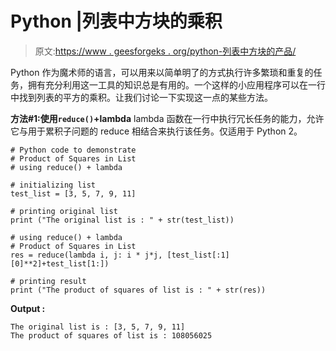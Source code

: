 # Python |列表中方块的乘积

> 原文:[https://www . geesforgeks . org/python-列表中方块的产品/](https://www.geeksforgeeks.org/python-product-of-squares-in-list/)

Python 作为魔术师的语言，可以用来以简单明了的方式执行许多繁琐和重复的任务，拥有充分利用这一工具的知识总是有用的。一个这样的小应用程序可以在一行中找到列表的平方的乘积。让我们讨论一下实现这一点的某些方法。

**方法#1:使用`reduce()`+lambda**
lambda 函数在一行中执行冗长任务的能力，允许它与用于累积子问题的 reduce 相结合来执行该任务。仅适用于 Python 2。

```
# Python code to demonstrate 
# Product of Squares in List
# using reduce() + lambda

# initializing list
test_list = [3, 5, 7, 9, 11]

# printing original list 
print ("The original list is : " + str(test_list))

# using reduce() + lambda
# Product of Squares in List
res = reduce(lambda i, j: i * j*j, [test_list[:1][0]**2]+test_list[1:])

# printing result
print ("The product of squares of list is : " + str(res))
```

**Output :**

```
The original list is : [3, 5, 7, 9, 11]
The product of squares of list is : 108056025

```